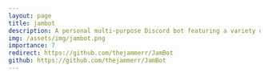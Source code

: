 ```yaml
---
layout: page
title: jambot
description: A personal multi-purpose Discord bot featuring a variety of commands and features, including a quote generator and keyword-detection.
img: /assets/img/jambot.png
importance: 7
redirect: https://github.com/thejammerr/JamBot
github: https://github.com/thejammerr/JamBot
---
```


